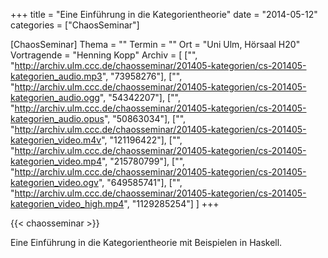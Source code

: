 +++
title = "Eine Einführung in die Kategorientheorie"
date = "2014-05-12"
categories = ["ChaosSeminar"]

[ChaosSeminar]
Thema = ""
Termin = ""
Ort = "Uni Ulm, Hörsaal H20"
Vortragende = "Henning Kopp"
Archiv = [
	["", "http://archiv.ulm.ccc.de/chaosseminar/201405-kategorien/cs-201405-kategorien_audio.mp3", "73958276"],
	["", "http://archiv.ulm.ccc.de/chaosseminar/201405-kategorien/cs-201405-kategorien_audio.ogg", "54342207"],
	["", "http://archiv.ulm.ccc.de/chaosseminar/201405-kategorien/cs-201405-kategorien_audio.opus", "50863034"],
	["", "http://archiv.ulm.ccc.de/chaosseminar/201405-kategorien/cs-201405-kategorien_video.m4v", "121196422"],
	["", "http://archiv.ulm.ccc.de/chaosseminar/201405-kategorien/cs-201405-kategorien_video.mp4", "215780799"],
	["", "http://archiv.ulm.ccc.de/chaosseminar/201405-kategorien/cs-201405-kategorien_video.ogv", "649585741"],
	["", "http://archiv.ulm.ccc.de/chaosseminar/201405-kategorien/cs-201405-kategorien_video_high.mp4", "1129285254"]
	]
+++

{{< chaosseminar >}}

Eine Einführung in die Kategorientheorie mit Beispielen in Haskell.

